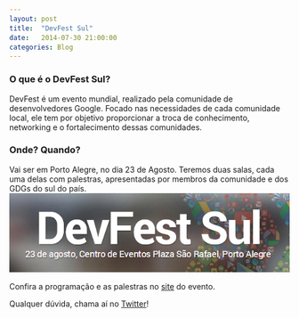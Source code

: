 ```yaml
---
layout: post
title:  "DevFest Sul"
date:   2014-07-30 21:00:00
categories: Blog
---
```


<h3>O que é o DevFest Sul?</h3>
DevFest é um evento mundial, realizado pela comunidade de desenvolvedores Google. Focado nas necessidades de cada comunidade local, ele tem por objetivo proporcionar a troca de conhecimento, networking e o fortalecimento dessas comunidades.

<h3>Onde? Quando?</h3>
Vai ser em Porto Alegre, no dia 23 de Agosto. Teremos duas salas, cada uma delas com palestras, apresentadas por membros da comunidade e dos GDGs do sul do país.

<img src="/img/posts/devfest.jpg"  />

Confira a programação e as palestras no <a href="http://devfestsul.com.br/" target="_blank">site</a> do evento.

Qualquer dúvida, chama aí no <a href="https://twitter.com/realronchi" target="blank">Twitter</a>!
